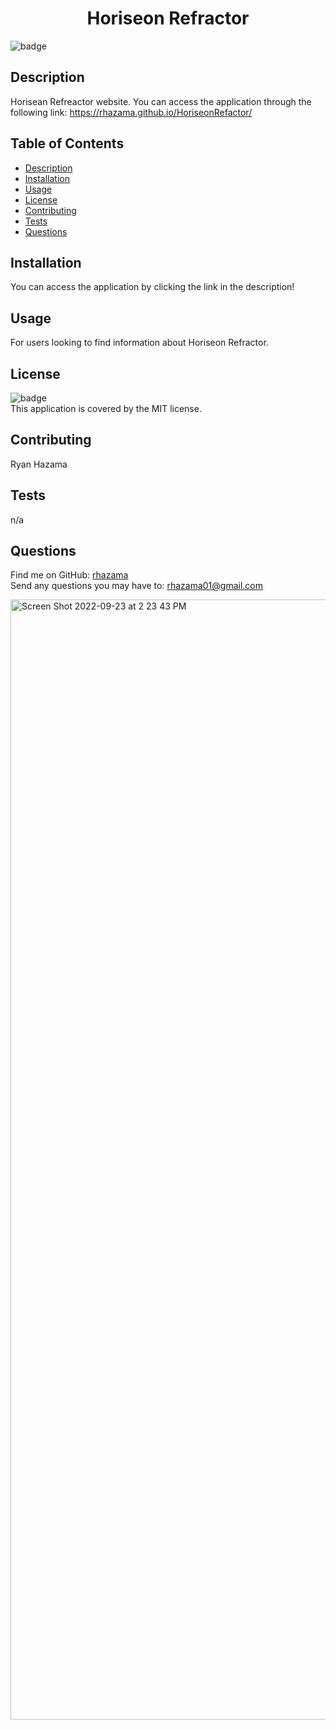 <h1 align="center">Horiseon Refractor</h1>

![badge](https://img.shields.io/badge/license-MIT-brightgreen)<br />
## Description
Horisean Refreactor website.
You can access the application through the following link: https://rhazama.github.io/HoriseonRefactor/


## Table of Contents
- [Description](#description)
- [Installation](#installation)
- [Usage](#usage)
- [License](#license)
- [Contributing](#contributing)
- [Tests](#tests)
- [Questions](#questions)
## Installation
You can access the application by clicking the link in the description!

## Usage
For users looking to find information about Horiseon Refractor.

## License
![badge](https://img.shields.io/badge/license-MIT-brightgreen)
<br />
This application is covered by the MIT license.
## Contributing
Ryan Hazama
## Tests
n/a
## Questions
Find me on GitHub: [rhazama](https://github.com/rhazama)<br />
Send any questions you may have to: rhazama01@gmail.com<br />

<img width="1792" alt="Screen Shot 2022-09-23 at 2 23 43 PM" src="https://user-images.githubusercontent.com/88352747/192058693-18b18783-94b0-4bc0-a411-b4d68317cfc8.png">

